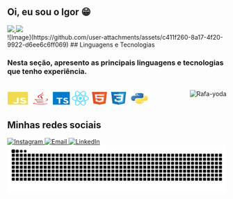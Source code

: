 ## Oi, eu sou o Igor 😁

<div>
  <a href="https://beacons.ai/igorcamps">
    <img height="180em" src="https://github-readme-stats.vercel.app/api?username=igorcamps&show_icons=true&theme=dark&include_all_commits=true&count_private=true"/>
    <img height="180em" src="https://github-readme-stats.vercel.app/api/top-langs/?username=igorcamps&layout=compact&langs_count=16&theme=dark"/>
  </a>
</div>
![Image](https://github.com/user-attachments/assets/c411f260-8a17-4f20-9922-d6ee6c6ff069)
## Linguagens e Tecnologias

### Nesta seção, apresento as principais linguagens e tecnologias que tenho experiência.

<div style="display: inline_block"><br>
  <img align="center" alt="Igor-Js" height="30" width="48" src="https://raw.githubusercontent.com/devicons/devicon/master/icons/javascript/javascript-plain.svg">
  <img align="center" alt="Igor-Java" height="30" width="48" src="https://raw.githubusercontent.com/devicons/devicon/master/icons/java/java-plain.svg">
  <img align="center" alt="Igor-Ts" height="30" width="40" src="https://raw.githubusercontent.com/devicons/devicon/master/icons/typescript/typescript-plain.svg">
  <img align="center" alt="Igor-React" height="38" width="40" src="https://raw.githubusercontent.com/devicons/devicon/master/icons/react/react-original.svg">
  <img align="center" alt="Igor-HTML" height="30" width="40" src="https://raw.githubusercontent.com/devicons/devicon/master/icons/html5/html5-original.svg">
  <img align="center" alt="Igor-CSS" height="30" width="40" src="https://raw.githubusercontent.com/devicons/devicon/master/icons/css3/css3-original.svg">
  <img align="center" alt="Igor-Python" height="30" width="48" src="https://raw.githubusercontent.com/devicons/devicon/master/icons/python/python-original.svg">
  <img align="right" alt="Rafa-yoda" src="https://cdn.discordapp.com/attachments/795358919417397249/825430589581688872/hi.gif">
</div>

## Minhas redes sociais
<div>
  <a href="https://www.instagram.com/igu.cm" target="_blank">
  <img src="https://img.shields.io/badge/Instagram-E4405F?style=for-the-badge&logo=instagram&logoColor=white" alt="Instagram">
</a>

<a href="mailto:igorcampos09@hotmail.com" target="_blank">
  <img src="https://img.shields.io/badge/Email-D14836?style=for-the-badge&logo=gmail&logoColor=white" alt="Email">
</a>

<a href="https://www.linkedin.com/in/igorcamposm/" target="_blank">
  <img src="https://img.shields.io/badge/LinkedIn-0077B5?style=for-the-badge&logo=linkedin&logoColor=white" alt="LinkedIn">
</a>
</div>

<picture>
  <source media="(prefers-color-scheme: dark)" srcset="https://raw.githubusercontent.com/igorcamps/igorcamps/output/github-contribution-grid-snake-dark.svg">
  <source media="(prefers-color-scheme: light)" srcset="https://raw.githubusercontent.com/igorcamps/igorcamps/output/github-contribution-grid-snake.svg">
  <img alt="github contribution grid snake animation" src="https://raw.githubusercontent.com/igorcamps/igorcamps/output/github-contribution-grid-snake.svg">
</picture>
